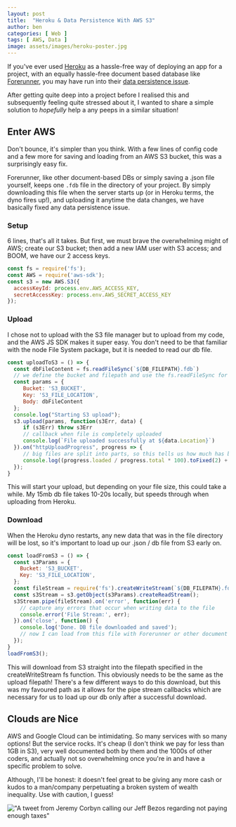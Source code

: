 ```yaml
---
layout: post
title:  "Heroku & Data Persistence With AWS S3"
author: ben
categories: [ Web ]
tags: [ AWS, Data ]
image: assets/images/heroku-poster.jpg
---
```


If you've ever used [Heroku](https://devcenter.heroku.com/) as a hassle-free way of deploying an app for a project, with an equally hassle-free document based database like [Forerunner](https://github.com/Irrelon/ForerunnerDB), you may have run into their [data persistence issue](https://devcenter.heroku.com/articles/active-storage-on-heroku#:~:text=Heroku%20has%20an%20%E2%80%9Cephemeral%E2%80%9D%20hard,after%20the%20application%20is%20restarted.).

After getting quite deep into a project before I realised this and subsequently feeling quite stressed about it, I wanted to share a simple solution to _hopefully_ help a any peeps in a similar situation!

## Enter AWS

Don't bounce, it's simpler than you think. With a few lines of config code and a few more for saving and loading from an AWS S3 bucket, this was a surprisingly easy fix.

Forerunner, like other document-based DBs or simply saving a .json file yourself, keeps one `.fdb` file in the directory of your project. By simply downloading this file when the server starts up (or in Heroku terms, the dyno fires up!), and uploading it anytime the data changes, we have basically fixed any data persistence issue.

### Setup

6 lines, that's all it takes. But first, we must brave the overwhelming might of AWS; create our S3 bucket; then add a new IAM user with S3 access; and BOOM, we have our 2 access keys.

```javascript
const fs = require('fs');
const AWS = require('aws-sdk');
const s3 = new AWS.S3({
  accessKeyId: process.env.AWS_ACCESS_KEY,
  secretAccessKey: process.env.AWS_SECRET_ACCESS_KEY
});
```

### Upload

I chose not to upload with the S3 file manager but to upload from my code, and the AWS JS SDK makes it super easy. You don't need to be that familiar with the node File System package, but it is needed to read our db file.
```javascript
const uploadToS3 = () => {
  const dbFileContent = fs.readFileSync(`${DB_FILEPATH}.fdb`)
  // we define the bucket and filepath and use the fs.readFileSync for the body
  const params = {
     Bucket: 'S3_BUCKET',
     Key: 'S3_FILE_LOCATION',
     Body: dbFileContent
  };
  console.log("Starting S3 upload");
  s3.upload(params, function(s3Err, data) {
     if (s3Err) throw s3Err
     // callback when file is completely uploaded
     console.log(`File uploaded successfully at ${data.Location}`)
  }).on("httpUploadProgress", progress => {
	 // big files are split into parts, so this tells us how much has been processed (not how much has uploaded)
     console.log((progress.loaded / progress.total * 100).toFixed(2) + "% upload done;");
  });
}
```
This will start your upload, but depending on your file size, this could take a while. My 15mb db file takes 10-20s locally, but speeds through when uploading from Heroku.

### Download

When the Heroku dyno restarts, any new data that was in the file directory will be lost, so it's important to load up our .json / db file from S3 early on.

```javascript
const loadFromS3 = () => {
  const s3Params = {
    Bucket: 'S3_BUCKET',
    Key: 'S3_FILE_LOCATION',
  };
  const fileStream = require('fs').createWriteStream(`${DB_FILEPATH}.fdb`);
  const s3Stream = s3.getObject(s3Params).createReadStream();
  s3Stream.pipe(fileStream).on('error', function(err) {
    // capture any errors that occur when writing data to the file
    console.error('File Stream:', err);
  }).on('close', function() {
    console.log('Done. DB file downloaded and saved');
    // now I can load from this file with Forerunner or other document based DB library
  });
}
loadFromS3();
```

This will download from S3 straight into the filepath specified in the createWriteStream fs function. This obviously needs to be the same as the upload filepath! There's a few different ways to do this download, but this was my favoured path as it allows for the pipe stream callbacks which are necessary for us to load up our db only after a successful download.

## Clouds are Nice

AWS and Google Cloud can be intimidating. So many services with so many options! But the service rocks. It's cheap (I don't think we pay for less than 1GB in S3), very well documented both by them and the 1000s of other coders, and actually not so overwhelming once you're in and have a specific problem to solve.

Although, I'll be honest: it doesn't feel great to be giving any more cash or kudos to a man/company perpetuating a broken system of wealth inequality. Use with caution, I guess!

!["A tweet from Jeremy Corbyn calling our Jeff Bezos regarding not paying enough taxes"](https://quicksilver.scoopwhoop.com/unsafe/960x500/center/https://s4.scoopwhoop.com/anj2/5ddcc1c350758d3a5e9fbc88/ee662a2d-5bea-4566-867f-285a5cc9aeb1.jpg)
